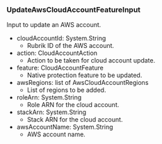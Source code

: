 ### UpdateAwsCloudAccountFeatureInput
Input to update an AWS account.

- cloudAccountId: System.String
  - Rubrik ID of the AWS account.
- action: CloudAccountAction
  - Action to be taken for cloud account update.
- feature: CloudAccountFeature
  - Native protection feature to be updated.
- awsRegions: list of AwsCloudAccountRegions
  - List of regions to be added.
- roleArn: System.String
  - Role ARN for the cloud account.
- stackArn: System.String
  - Stack ARN for the cloud account.
- awsAccountName: System.String
  - AWS account name.
